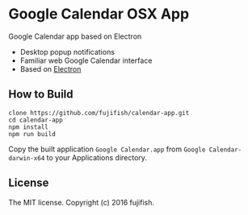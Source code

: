 # Google Calendar OSX App

Google Calendar app based on Electron

* Desktop popup notifications
* Familiar web Google Calendar interface
* Based on [Electron](http://electron.atom.io/)

## How to Build

```
clone https://github.com/fujifish/calendar-app.git
cd calendar-app
npm install
npm run build
```

Copy the built application `Google Calendar.app` from `Google Calendar-darwin-x64` to your Applications directory.

## License

The MIT license. Copyright (c) 2016 fujifish.
